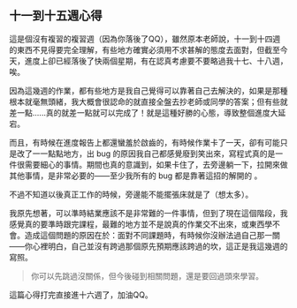 ## 十一到十五週心得

這是個沒有複習的複習週（因為你落後了QQ），雖然原本老師說，十一到十四週的東西不見得要完全理解，有些地方確實必須用不求甚解的態度去面對，但截至今天，進度上卻已經落後了快兩個星期，有在認真考慮要不要略過我十七、十八週，唉。

因為這幾週的作業，都有些地方是我自己覺得可以靠著自己去解決的，如果是那種根本就毫無頭緒，我大概會很認命的就直接全盤去抄老師或同學的答案；但有些就差一點......真的就差一點就可以完成了！就是這種好勝的心態，導致整個進度大延宕。

而且，有時候在進度報告上都還蠻羞於啟齒的，有時候作業卡了一天，卻有可能只是改了一一點點地方，出 bug 的原因我自己都感覺廢到笑出來，寫程式真的是一件很需要細心的事情。期間也真的意識到，如果卡住了，去旁邊躺一下，拉開來做其他事情，是非常必要的——至少我所有的 bug 都是靠著這招的解開的 。

不過不知道以後真正工作的時候，旁邊能不能擺張床就是了（想太多）。

我原先想著，可以準時結業應該不是非常難的一件事情，但到了現在這個階段，我感覺真的要準時跟完課程，最難的地方並不是說真的作業交不出來，或東西學不會。造成這個問題的原因在於：面對不同課題時，有時候你沒辦法過自己那一關——你心裡明白，自己並沒有跨過那個原先預期應該跨過的坎，這正是我這幾週的寫照。

> 你可以先跳過沒關係，但今後碰到相關問題，還是要回過頭來學習。

這篇心得打完直接進十六週了，加油QQ。